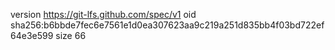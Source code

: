 version https://git-lfs.github.com/spec/v1
oid sha256:b6bbde7fec6e7561e1d0ea307623aa9c219a251d835bb4f03bd722ef64e3e599
size 66
